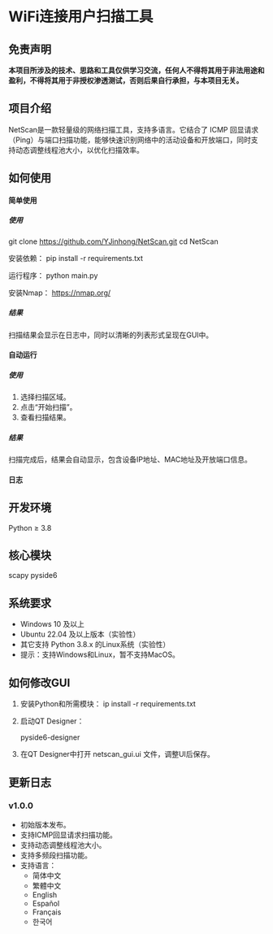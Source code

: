 # WiFi连接用户扫描工具

## 免责声明

**本项目所涉及的技术、思路和工具仅供学习交流，任何人不得将其用于非法用途和盈利，不得将其用于非授权渗透测试，否则后果自行承担，与本项目无关。**

## 项目介绍

NetScan是一款轻量级的网络扫描工具，支持多语言。它结合了 ICMP 回显请求（Ping）与端口扫描功能，能够快速识别网络中的活动设备和开放端口，同时支持动态调整线程池大小，以优化扫描效率。

## 如何使用

#### 简单使用

##### 使用

git clone https://github.com/YJinhong/NetScan.git
cd NetScan

安装依赖：
pip install -r requirements.txt

运行程序：
python main.py

安装Nmap：
https://nmap.org/

##### 结果

扫描结果会显示在日志中，同时以清晰的列表形式呈现在GUI中。

#### 自动运行

##### 使用

1. 选择扫描区域。
2. 点击“开始扫描”。
3. 查看扫描结果。

##### 结果

扫描完成后，结果会自动显示，包含设备IP地址、MAC地址及开放端口信息。

#### 日志

## 开发环境

Python ≥ 3.8

## 核心模块

scapy
pyside6

## 系统要求

- Windows 10 及以上
- Ubuntu 22.04 及以上版本（实验性）
- 其它支持 Python 3.8.x 的Linux系统（实验性）
- 提示：支持Windows和Linux，暂不支持MacOS。

## 如何修改GUI

1. 安装Python和所需模块：
   ip install -r requirements.txt

2. 启动QT Designer：

   pyside6-designer

3. 在QT Designer中打开 netscan_gui.ui 文件，调整UI后保存。

## 更新日志

### v1.0.0

- 初始版本发布。
- 支持ICMP回显请求扫描功能。
- 支持动态调整线程池大小。
- 支持多频段扫描功能。
- 支持语言：
  - 简体中文
  - 繁體中文
  - English
  - Español
  - Français
  - 한국어

